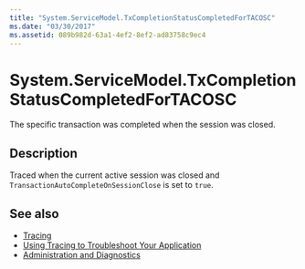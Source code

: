 ```yaml
---
title: "System.ServiceModel.TxCompletionStatusCompletedForTACOSC"
ms.date: "03/30/2017"
ms.assetid: 089b982d-63a1-4ef2-8ef2-ad83758c9ec4
---
```

# System.ServiceModel.TxCompletionStatusCompletedForTACOSC
The specific transaction was completed when the session was closed.  
  
## Description  
 Traced when the current active session was closed and `TransactionAutoCompleteOnSessionClose` is set to `true`.  
  
## See also

- [Tracing](index.md)
- [Using Tracing to Troubleshoot Your Application](using-tracing-to-troubleshoot-your-application.md)
- [Administration and Diagnostics](../index.md)
